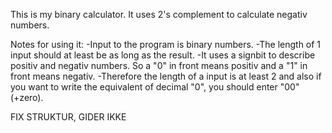 This is my binary calculator.
It uses 2's complement to calculate negativ numbers.

Notes for using it:
-Input to the program is binary numbers.
-The length of 1 input should at least be as long as the result.
-It uses a signbit to describe positiv and negativ numbers. So a "0" in front means positiv and a "1" in front means negativ.
-Therefore the length of a input is at least 2 and also if you want to write the equivalent of decimal "0", you should enter "00" 
(+zero).

FIX STRUKTUR, GIDER IKKE
